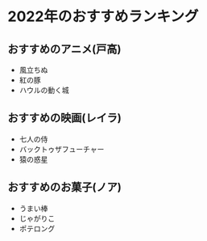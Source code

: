 # 2022年のおすすめランキング


## おすすめのアニメ(戸高)

- 風立ちぬ
- 紅の豚
- ハウルの動く城


## おすすめの映画(レイラ)

- 七人の侍
- バックトゥザフューチャー
- 猿の惑星


## おすすめのお菓子(ノア)

- うまい棒
- じゃがりこ
- ポテロング



